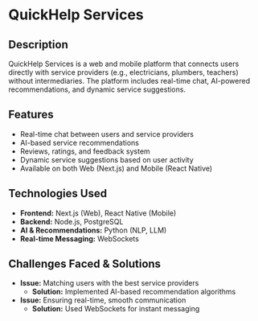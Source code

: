 
# QuickHelp Services

## Description
QuickHelp Services is a web and mobile platform that connects users directly with service providers (e.g., electricians, plumbers, teachers) without intermediaries. The platform includes real-time chat, AI-powered recommendations, and dynamic service suggestions.

## Features
- Real-time chat between users and service providers
- AI-based service recommendations
- Reviews, ratings, and feedback system
- Dynamic service suggestions based on user activity
- Available on both Web (Next.js) and Mobile (React Native)

## Technologies Used
- **Frontend:** Next.js (Web), React Native (Mobile)
- **Backend:** Node.js, PostgreSQL
- **AI & Recommendations:** Python (NLP, LLM)
- **Real-time Messaging:** WebSockets

## Challenges Faced & Solutions
- **Issue:** Matching users with the best service providers
  - **Solution:** Implemented AI-based recommendation algorithms
- **Issue:** Ensuring real-time, smooth communication
  - **Solution:** Used WebSockets for instant messaging
